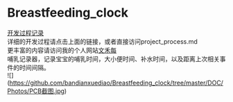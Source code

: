 # Breastfeeding_clock<br/>
[开发过程记录](https://github.com/bandianxuediao/Breastfeeding_clock/blob/master/project_process.md)<br/>
详细的开发过程请点击上面的链接，或者直接访问project_process.md<br/>
更丰富的内容请访问我的个人网站[文禾每](http://www.wenhemei.com)<br/>
哺乳记录器，记录宝宝的哺乳时间，大小便时间、补水时间，以及距离上次相关事件的时间间隔。<br/>
![]
(https://github.com/bandianxuediao/Breastfeeding_clock/tree/master/DOC/Photos/PCB截图.jpg)





